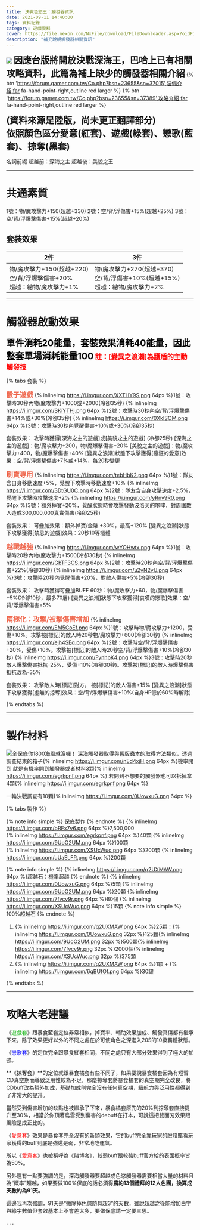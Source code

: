 ```yaml
---
title: 決戰色慾王：觸發器資訊
date: 2021-09-11 14:40:00
tags: 資料紀錄
category: 遊戲資料
cover: https://file.nexon.com/NxFile/download/FileDownloader.aspx?oidFile=4764852390518072813
description: "補充說明觸發器相關資訊"
---
```

![](https://file.nexon.com/NxFile/download/FileDownloader.aspx?oidFile=4764852390518072813)
**<font size=5>因應台版將開放決戰深海王，巴哈上已有相關攻略資料，此篇為補上缺少的觸發器相關介紹</font>**
{% btn 'https://forum.gamer.com.tw/Co.php?bsn=23655&sn=37015',裝備介紹,far fa-hand-point-right,outline red larger %}
{% btn 'https://forum.gamer.com.tw/Co.php?bsn=23655&sn=37389',攻略介紹,far fa-hand-point-right,outline red larger %}

**<font size=5>(資料來源是陸版，尚未更正翻譯部分)<br>依照顏色區分愛意(紅套)、遊戲(綠套)、戀歌(藍套)、掠奪(黑套)</font>**

名詞前綴
超越前：深海之主
超越後：美貌之王

---
# 共通素質
1號：物/魔攻擊力+150(超越+330)
2號：空/背/浮傷害+15%(超越+25%)
3號：空/背/浮爆擊傷害+15%(超越+20%)

## 套裝效果

|2件|3件|
|---|---|
|物/魔攻擊力+150(超越+220)<br>空/背/浮爆擊傷害+20%<br>超越：總物/魔攻擊力+1%|物/魔攻擊力+270(超越+370)<br>空/背/浮傷害+10%(超越+15%)<br>超越：總物/魔攻擊力+2%|

---

# 觸發器啟動效果
**<font color=0 size=5>單件消耗20能量，套裝效果消耗40能量，因此整套單場消耗能量100</font>**
**<font color=#ff0000 size=4>註：[變異之浪潮]為護盾的主動觸發技</font>**

{% tabs 套裝 %}
<!-- tab <font color=#ff0000>愛意(紅套)</font>-->
**<font color=#ef674d size=4>骰子遊戲</font>**
{% inlineImg https://i.imgur.com/XXTHY9S.png 64px %}1號：攻擊時30秒內物/魔攻擊力+1000或+2000(冷卻35秒)
{% inlineImg https://i.imgur.com/SKiYTHj.png 64px %}2號：攻擊時30秒內空/背/浮爆擊傷害+14%或+30%(冷卻35秒)
{% inlineImg https://i.imgur.com/0XkISOM.png 64px %}3號：攻擊時30秒內覺醒傷害+10%或+30%(冷卻35秒)

套裝效果：
攻擊時獲得[深海之主的遊戲]或[美貌之主的遊戲] (冷卻25秒)
[深海之主的遊戲]：物/魔攻擊力+200，物/魔爆擊傷害+20%
[美貌之主的遊戲]：物/魔攻擊力+400，物/魔爆擊傷害+40%
[變異之浪潮]狀態下攻擊獲得[瘋狂的愛意]效果：空/背/浮爆擊傷害+7%或+14%，每20秒變更
<!-- endtab -->

<!-- tab <font color=#00af00>遊戲(綠套)</font>-->
**<font color=#ef674d size=4>刷寶專用</font>**
{% inlineImg https://i.imgur.com/tebHbK2.png 64px %}1號：隊友含自身移動速度+5%，覺醒下攻擊時移動速度+10%
{% inlineImg https://i.imgur.com/3DtGU0C.png 64px %}2號：隊友含自身攻擊速度+2.5%，覺醒下攻擊時攻擊速度+2%
{% inlineImg https://i.imgur.com/yRnv9R0.png 64px %}3號：額外掉寶+20%，覺醒狀態時會攻擊發動波洛芙的咆哮，對周圍敵人造成300,000,000真實傷害(冷卻25秒)

套裝效果：
可疊加效果：額外掉寶/金幣 +30%，最高+120%
[變異之浪潮]狀態下攻擊獲得[禁忌的遊戲]效果：20秒10等壩體
<!-- endtab -->

<!-- tab <font color=#0000ff>戀歌(藍套)</font>-->
**<font color=#ef674d size=4>越戰越強</font>**
{% inlineImg https://i.imgur.com/wYOHwtx.png 64px %}1號：攻擊時20秒內物/魔攻擊力+1500(冷卻30秒)
{% inlineImg https://i.imgur.com/GbTF3CS.png 64px %}2號：攻擊時20秒內空/背/浮爆擊傷害+22%(冷卻30秒)
{% inlineImg https://i.imgur.com/u2yN2yU.png 64px %}3號：攻擊時20秒內覺醒傷害+20%，對敵人傷害+5%(冷卻30秒)

套裝效果：
攻擊時獲得可疊加BUFF 60秒：物/魔攻擊力+60，物/魔爆擊傷害+5%(冷卻10秒，最多70層)
[變異之浪潮]狀態下攻擊獲得[哀嘆的戀歌]效果：空/背/浮爆擊傷害+5%
<!-- endtab -->

<!-- tab <font color=#000000>掠奪(黑套)</font>-->
**<font color=#ef674d size=4>兩極化：攻擊/被擊傷害增加</font>**
{% inlineImg https://i.imgur.com/EM5CoEf.png 64px %}1號：攻擊時物/魔攻擊力+1200，受傷+10%。攻擊被[標記]的敵人時20秒物/魔攻擊力+600(冷卻30秒)
{% inlineImg https://i.imgur.com/ejh4SEq.png 64px %}2號：攻擊時空/背/浮爆擊傷害+20%，受傷+10%。攻擊被[標記]的敵人時20秒空/背/浮爆擊傷害+10%(冷卻30秒)
{% inlineImg https://i.imgur.com/FynhpK4.png 64px %}3號：攻擊時20秒敵人爆擊傷害抵抗-25%，受傷+10%(冷卻30秒)。攻擊被[標記]的敵人時爆擊傷害抵抗改為-35%

套裝效果：
攻擊敵人時[標記]對方。
被[標記]的敵人傷害+15%
[變異之浪潮]狀態下攻擊獲得[虛無的掠奪]效果：空/背/浮爆擊傷害+10%(自身HP低於60%時解除)

<!-- endtab -->
{% endtabs %}

---

# 製作材料
![全保底你1800海風就沒囉！](/img/seawind_meme2.png)
深海觸發器取得與舊版蟲本的取得方法類似，透過調查結束的箱子{% inlineImg https://i.imgur.com/nEd4xjH.png 64px %}機率開到
就是有機率開到觸發器或者材料3顆{% inlineImg https://i.imgur.com/egrkpnf.png 64px %}
若開到不想要的觸發器也可以拆掉拿4顆{% inlineImg https://i.imgur.com/egrkpnf.png 64px %}

一輪決戰調查有10顆{% inlineImg https://i.imgur.com/0UowxuG.png 64px %}

{% tabs 製作 %}
<!-- tab 觸發器保底 -->
{% note info simple %}
保底製作
{% endnote %}
{% inlineImg https://i.imgur.com/bRFx7v6.png 64px %}7,500,000  
{% inlineImg https://i.imgur.com/egrkpnf.png 64px %}40顆
{% inlineImg https://i.imgur.com/9UoO2UM.png 64px %}100顆  
{% inlineImg https://i.imgur.com/XSUcWuc.png 64px %}200顆
{% inlineImg https://i.imgur.com/uUaELFR.png 64px %}200顆


<!-- endtab -->

<!-- tab 超越石 -->
{% note info simple %}
{% inlineImg https://i.imgur.com/q2UXMAW.png 64px %}超越石：機率超越
{% endnote %}
{% inlineImg https://i.imgur.com/0UowxuG.png 64px %}5顆
{% inlineImg https://i.imgur.com/9UoO2UM.png 64px %}20顆
{% inlineImg https://i.imgur.com/7fvcv9r.png 64px %}80個
{% inlineImg https://i.imgur.com/XSUcWuc.png 64px %}15顆
{% note info simple %}
100%超越石
{% endnote %}

1. {% inlineImg https://i.imgur.com/q2UXMAW.png 64px %}25顆：{% inlineImg https://i.imgur.com/0UowxuG.png 32px %}125顆{% inlineImg https://i.imgur.com/9UoO2UM.png 32px %}500顆{% inlineImg https://i.imgur.com/7fvcv9r.png 32px %}2000個{% inlineImg https://i.imgur.com/XSUcWuc.png 32px %}375顆
1. {% inlineImg https://i.imgur.com/q2UXMAW.png 64px %}1顆 + {% inlineImg https://i.imgur.com/6qBUfOf.png 64px %}30罐

<!-- endtab -->
{% endtabs %}

---

# 攻略大老建議

《<font color=#00af00>遊戲套</font>》跟暴食藍套定位非常相似，掉寶率、輔助效果加成、觸發真傷都有繼承下來，除了效果更好以外的不同之處在於可使角色之深進入20S的10級霸體狀態。

《<font color=#0000ff>戀歌套</font>》的定位完全跟暴食紅套相同，不同之處只有大部分效果得到了極大的加強。

**《<font color=#000000>掠奪套</font>》**的定位就跟暴食橘套有些不同了，如果要說暴食橘套因為有短暫CD真空期而導致泛用性較為不足，那麼掠奪套將暴食橘套的真空期完全改良，將CDbuff改為額外加成，基礎加成則完全沒有任何真空期，續航力與泛用性都得到了非常大的提升。

當然受到傷害增加的缺點也被繼承了下來，暴食橘套原先的20%到掠奪套直接提升至30%，相當於你頂著烏雲受到傷害的debuff在打本，可說這把雙面刃效果跟風險是成正比的。

《<font color=#ff0000>愛意套</font>》效果是暴食套完全沒有的新穎效果，它的buff完全靠玩家的臉賭賭看玩家獲得的buff到底是強還是弱，非常地吃運氣。

所以《<font color=#ff0000>愛意套</font>》也被稱呼為《賭博套》，較弱buff跟較強buff官方給的表面概率皆為50%。


另外還有一點要強調的是，深海觸發器要超越成色慾觸發器需要相當大量的材料且為“概率”超越，如果要做100%保底的話必須得**農約13個禮拜的12人色團，換算成天數約為91天。**

這邊我再次強調，91天是“撇除掉色慾防具超3”的天數，雖說超越之後能增加白字與綠字數值但套效基本上不會差太多，要做保底請一定要三思。

.
.
.